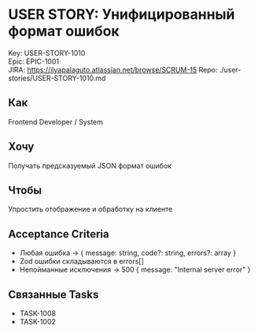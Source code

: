 # USER STORY: Унифицированный формат ошибок
Key: USER-STORY-1010  
Epic: EPIC-1001  
JIRA: https://ilyapalaguto.atlassian.net/browse/SCRUM-15
Repo: ./user-stories/USER-STORY-1010.md

## Как
Frontend Developer / System

## Хочу
Получать предсказуемый JSON формат ошибок

## Чтобы
Упростить отображение и обработку на клиенте

## Acceptance Criteria
- Любая ошибка → { message: string, code?: string, errors?: array }
- Zod ошибки складываются в errors[]
- Непойманные исключения → 500 { message: "Internal server error" }

## Связанные Tasks
- TASK-1008
- TASK-1002
